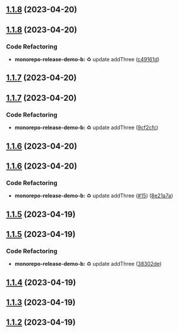 ## [1.1.8](https://github.com/jacobtipp/monorepo-release-demo/compare/monorepo-release-demo-b-v1.1.7...monorepo-release-demo-b-v1.1.8) (2023-04-20)





## [1.1.8](https://github.com/jacobtipp/monorepo-release-demo/compare/monorepo-release-demo-b-v1.1.7...monorepo-release-demo-b-v1.1.8) (2023-04-20)


### Code Refactoring

* **monorepo-release-demo-b:** ♻️ update addThree ([c49161d](https://github.com/jacobtipp/monorepo-release-demo/commit/c49161d34f9ab5b42add91602626b222a7492119))

## [1.1.7](https://github.com/jacobtipp/monorepo-release-demo/compare/monorepo-release-demo-b-v1.1.6...monorepo-release-demo-b-v1.1.7) (2023-04-20)





## [1.1.7](https://github.com/jacobtipp/monorepo-release-demo/compare/monorepo-release-demo-b-v1.1.6...monorepo-release-demo-b-v1.1.7) (2023-04-20)


### Code Refactoring

* **monorepo-release-demo-b:** ♻️ update addThree ([9cf2cfc](https://github.com/jacobtipp/monorepo-release-demo/commit/9cf2cfc844a51a3269d713c6ef47bc228c43cc76))

## [1.1.6](https://github.com/jacobtipp/monorepo-release-demo/compare/monorepo-release-demo-b-v1.1.5...monorepo-release-demo-b-v1.1.6) (2023-04-20)





## [1.1.6](https://github.com/jacobtipp/monorepo-release-demo/compare/monorepo-release-demo-b-v1.1.5...monorepo-release-demo-b-v1.1.6) (2023-04-20)


### Code Refactoring

* **monorepo-release-demo-b:** ♻️ update addThree ([#15](https://github.com/jacobtipp/monorepo-release-demo/issues/15)) ([8e21a7a](https://github.com/jacobtipp/monorepo-release-demo/commit/8e21a7aecfa35d6425e652da8eb50b1e2ed5b234))

## [1.1.5](https://github.com/jacobtipp/monorepo-release-demo/compare/monorepo-release-demo-b-v1.1.4...monorepo-release-demo-b-v1.1.5) (2023-04-19)





## [1.1.5](https://github.com/jacobtipp/monorepo-release-demo/compare/monorepo-release-demo-b-v1.1.4...monorepo-release-demo-b-v1.1.5) (2023-04-19)


### Code Refactoring

* **monorepo-release-demo-b:** ♻️ update addThree ([38302de](https://github.com/jacobtipp/monorepo-release-demo/commit/38302de9d173fc84d1e90b98e7fc91dfa0c97f19))

## [1.1.4](https://github.com/jacobtipp/monorepo-release-demo/compare/monorepo-release-demo-b-v1.1.3...monorepo-release-demo-b-v1.1.4) (2023-04-19)

## [1.1.3](https://github.com/jacobtipp/monorepo-release-demo/compare/monorepo-release-demo-b-v1.1.2...monorepo-release-demo-b-v1.1.3) (2023-04-19)

## [1.1.2](https://github.com/jacobtipp/monorepo-release-demo/compare/monorepo-release-demo-b-v1.1.1...monorepo-release-demo-b-v1.1.2) (2023-04-19)
